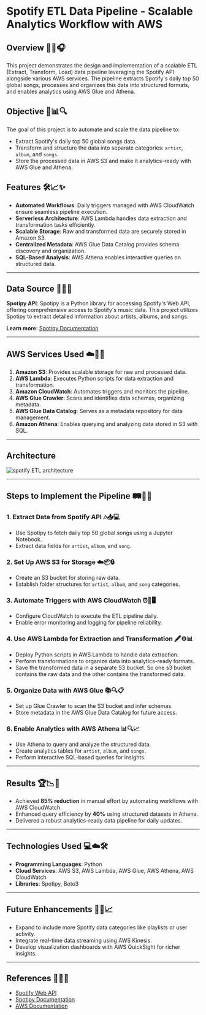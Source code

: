 # Spotify ETL Data Pipeline - Scalable Analytics Workflow with AWS

## Overview 🎵🎶🎧
This project demonstrates the design and implementation of a scalable ETL (Extract, Transform, Load) data pipeline leveraging the Spotify API alongside various AWS services. The pipeline extracts Spotify's daily top 50 global songs, processes and organizes this data into structured formats, and enables analytics using AWS Glue and Athena.

## Objective 🎯📊🔍
The goal of this project is to automate and scale the data pipeline to:
- Extract Spotify's daily top 50 global songs data.
- Transform and structure the data into separate categories: `artist`, `album`, and `songs`.
- Store the processed data in AWS S3 and make it analytics-ready with AWS Glue and Athena.

## Features 🛠️📈✨
- **Automated Workflows**: Daily triggers managed with AWS CloudWatch ensure seamless pipeline execution.
- **Serverless Architecture**: AWS Lambda handles data extraction and transformation tasks efficiently.
- **Scalable Storage**: Raw and transformed data are securely stored in Amazon S3.
- **Centralized Metadata**: AWS Glue Data Catalog provides schema discovery and organization.
- **SQL-Based Analysis**: AWS Athena enables interactive queries on structured data.

---

## Data Source 🎼🎤📂
**Spotipy API**:
Spotipy is a Python library for accessing Spotify's Web API, offering comprehensive access to Spotify's music data. This project utilizes Spotipy to extract detailed information about artists, albums, and songs.

**Learn more**: [Spotipy Documentation](https://spotipy.readthedocs.io/)

---

## AWS Services Used ☁️🔧💡
1. **Amazon S3**: Provides scalable storage for raw and processed data.
2. **AWS Lambda**: Executes Python scripts for data extraction and transformation.
3. **Amazon CloudWatch**: Automates triggers and monitors the pipeline.
4. **AWS Glue Crawler**: Scans and identifies data schemas, organizing metadata.
5. **AWS Glue Data Catalog**: Serves as a metadata repository for data management.
6. **Amazon Athena**: Enables querying and analyzing data stored in S3 with SQL.

---

## Architecture
![spotify ETL architecture](https://github.com/user-attachments/assets/c5fb4247-26ec-4817-98d8-0375b28eef6c)

---

## Steps to Implement the Pipeline 🛤️🔄📂

### 1. Extract Data from Spotify API 🎶📥💻
- Use Spotipy to fetch daily top 50 global songs using a Jupyter Notebook.
- Extract data fields for `artist`, `album`, and `song`.

### 2. Set Up AWS S3 for Storage ☁️📦🔒
- Create an S3 bucket for storing raw data.
- Establish folder structures for `artist`, `album`, and `song` categories.

### 3. Automate Triggers with AWS CloudWatch ⏰🔁🖥️
- Configure CloudWatch to execute the ETL pipeline daily.
- Enable error monitoring and logging for pipeline reliability.

### 4. Use AWS Lambda for Extraction and Transformation 🖋️⚙️📊
- Deploy Python scripts in AWS Lambda to handle data extraction.
- Perform transformations to organize data into analytics-ready formats.
- Save the transformed data in a separate S3 bucket. So one s3 bucket contains the raw data and the other contains the transformed data.

### 5. Organize Data with AWS Glue 📚🔍📋
- Set up Glue Crawler to scan the S3 bucket and infer schemas.
- Store metadata in the AWS Glue Data Catalog for future access.

### 6. Enable Analytics with AWS Athena 📊🔍📈
- Use Athena to query and analyze the structured data.
- Create analytics tables for `artist`, `album`, and `songs`.
- Perform interactive SQL-based queries for insights.

---

## Results 🏆📉🚀
- Achieved **85% reduction** in manual effort by automating workflows with AWS CloudWatch.
- Enhanced query efficiency by **40%** using structured datasets in Athena.
- Delivered a robust analytics-ready data pipeline for daily updates.

---

## Technologies Used 💻☁️🛠️
- **Programming Languages**: Python
- **Cloud Services**: AWS S3, AWS Lambda, AWS Glue, AWS Athena, AWS CloudWatch
- **Libraries**: Spotipy, Boto3

---

## Future Enhancements 🚀🔮📈
- Expand to include more Spotify data categories like playlists or user activity.
- Integrate real-time data streaming using AWS Kinesis.
- Develop visualization dashboards with AWS QuickSight for richer insights.

---

## References 📖🔗📝
- [Spotify Web API](https://developer.spotify.com/documentation/web-api/)
- [Spotipy Documentation](https://spotipy.readthedocs.io/)
- [AWS Documentation](https://aws.amazon.com/documentation/)

